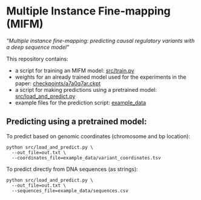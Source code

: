 # Multiple Instance Fine-mapping (MIFM)
*"Multiple instance fine-mapping: predicting causal regulatory variants with a deep sequence model"*

This repository contains:
- a script for training an MIFM model: [src/train.py](src/train.py)
- weights for an already trained model used for the experiments in the paper: [checkpoints/a7a0q7ar.ckpt](checkpoints/a7a0q7ar.ckpt)
- a script for making predictions using a pretrained model: [src/load_and_predict.py](src/load_and_predict.py)
- example files for the prediction script: [example_data](example_data)

## Predicting using a pretrained model:
To predict based on genomic coordinates (chromosome and bp location):
```
python src/load_and_predict.py \
  --out_file=out.txt \
  --coordinates_file=example_data/variant_coordinates.tsv
```

To predict directly from DNA sequences (as strings):
```
python src/load_and_predict.py \
  --out_file=out.txt \
  --sequences_file=example_data/sequences.csv
```
